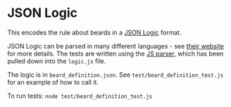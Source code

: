 # JSON Logic

This encodes the rule about beards in a [JSON Logic](http://jsonlogic.com/) format.

JSON Logic can be parsed in many different languages - see [their website](http://jsonlogic.com/) for more details.
The tests are written using the [JS parser](https://github.com/jwadhams/json-logic-js/), which has been pulled down into the `logic.js` file.

The logic is in `beard_definition.json`. See `test/beard_definition_test.js` for an example of how to call it.

To run tests:
`node test/beard_definition_test.js`
